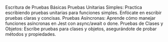 Escritura de Pruebas Básicas
Pruebas Unitarias Simples: Practica escribiendo pruebas unitarias para funciones simples. Enfócate en escribir pruebas claras y concisas.
Pruebas Asíncronas: Aprende cómo manejar funciones asíncronas en Jest con async/await o done.
Pruebas de Clases y Objetos: Escribe pruebas para clases y objetos, asegurándote de probar métodos y propiedades.